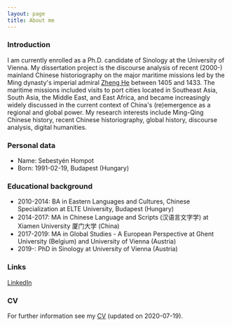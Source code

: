 ```yaml
---
layout: page
title: About me
---
```


### Introduction
I am currently enrolled as a Ph.D. candidate of Sinology at the University of Vienna. My dissertation project is the discourse analysis of recent (2000-) mainland Chinese historiography on the major maritime missions led by the Ming dynasty's imperial admiral [Zheng He](https://en.wikipedia.org/wiki/Zheng_He) between 1405 and 1433. The maritime missions included visits to port cities located in Southeast Asia, South Asia, the Middle East, and East Africa, and became increasingly widely discussed in the current context of China's (re)emergence as a regional and global power. My research interests include Ming-Qing Chinese history, recent Chinese historiography, global history, discourse analysis, digital humanities.  


### Personal data
* Name: Sebestyén Hompot
* Born: 1991-02-19, Budapest (Hungary)  


### Educational background
* 2010-2014: BA in Eastern Languages and Cultures, Chinese Specialization at ELTE University, Budapest (Hungary)
* 2014-2017: MA in Chinese Language and Scripts (汉语言文字学) at Xiamen University 厦门大学 (China)
* 2017-2019: MA in Global Studies - A European Perspective at Ghent University (Belgium) and University of Vienna (Austria)
* 2019-: PhD in Sinology at University of Vienna (Austria)  


### Links
[LinkedIn](https://www.linkedin.com/in/sebesty%C3%A9n-hompot-84b00ba1/)  


### CV
For further information see my [CV](img/Sebestyen_Hompot_CV_academic-converted.pdf) (updated on 2020-07-19).



